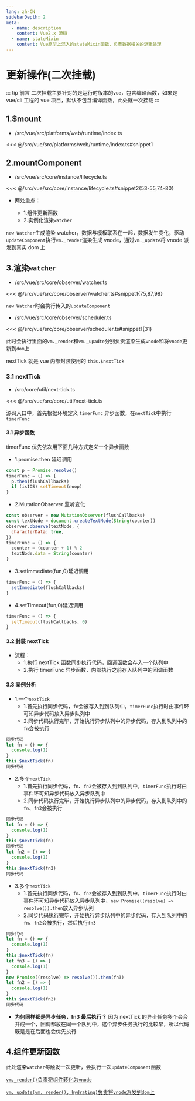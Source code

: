 ```yaml
---
lang: zh-CN
sidebarDepth: 2
meta:
  - name: description
    content: Vue2.x 源码
  - name: stateMixin
    content: Vue原型上混入的stateMixin函数，负责数据相关的逻辑处理
---
```


# 更新操作(二次挂载)

::: tip 前言
二次挂载主要针对的是运行时版本的`vue`，包含编译函数，如果是 vue/cli 工程的 vue 项目，默认不包含编译函数，此处就一次挂载
:::

## 1.$mount

- /src/vue/src/platforms/web/runtime/index.ts

<<< @/src/vue/src/platforms/web/runtime/index.ts#snippet1

## 2.mountComponent

- /src/vue/src/core/instance/lifecycle.ts

<<< @/src/vue/src/core/instance/lifecycle.ts#snippet2{53-55,74-80}

- 两处重点：

  - 1.组件更新函数
  - 2.实例化渲染`watcher`

`new Watcher`生成渲染 watcher，数据与模板联系在一起，数据发生变化，驱动`updateComponent`执行`vm._render`渲染生成 vnode，通过`vm._update`将 vnode 派发到真实 dom 上

## 3.渲染`watcher`

- /src/vue/src/core/observer/watcher.ts

<<< @/src/vue/src/core/observer/watcher.ts#snippet1{75,87,98}

`new Watcher`时会执行传入的`updateComponent`

- /src/vue/src/core/observer/scheduler.ts

<<< @/src/vue/src/core/observer/scheduler.ts#snippet1{31}

此时会执行里面的`vm._render`和`vm._upadte`分别负责渲染生成`vnode`和将`vnode`更新到`dom`上

nextTick 就是 vue 内部封装使用的 `this.$nextTick`

### 3.1 nextTick

- /src/core/util/next-tick.ts

<<< @/src/vue/src/core/util/next-tick.ts

源码入口中，首先根据环境定义 `timerFunc` 异步函数，在`nextTick`中执行`timerFunc`

#### 3.1 异步函数

timerFunc 优先依次用下面几种方式定义一个异步函数

- 1.promise.then 延迟调用

```js
const p = Promise.resolve()
timerFunc = () => {
  p.then(flushCallbacks)
  if (isIOS) setTimeout(noop)
}
```

- 2.MutationObserver 监听变化

```js
const observer = new MutationObserver(flushCallbacks)
const textNode = document.createTextNode(String(counter))
observer.observe(textNode, {
  characterData: true,
})
timerFunc = () => {
  counter = (counter + 1) % 2
  textNode.data = String(counter)
}
```

- 3.setImmediate(fun,0)延迟调用

```js
timerFunc = () => {
  setImmediate(flushCallbacks)
}
```

- 4.setTimeout(fun,0)延迟调用

```js
timerFunc = () => {
  setTimeout(flushCallbacks, 0)
}
```

#### 3.2 封装 nextTick

- 流程：
  - 1.执行 nextTick 函数同步执行代码，回调函数会存入一个队列中
  - 2.执行 timerFunc 异步函数，内部执行之前存入队列中的回调函数

#### 3.3 案例分析

- 1.一个`nextTick`
  - 1.首先执行同步代码，`fn`会被存入到到队列中，`timerFunc`执行时由事件环可知异步代码放入异步队列中
  - 2.同步代码执行完毕，开始执行异步队列中的异步代码，存入到队列中的`fn`会被执行

```js
同步代码
let fn = () => {
  console.log(1)
}
this.$nextTick(fn)
同步代码
```

- 2.多个`nextTick`
  - 1.首先执行同步代码，`fn`、`fn2`会被存入到到队列中，`timerFunc`执行时由事件环可知异步代码放入异步队列中
  - 2.同步代码执行完毕，开始执行异步队列中的异步代码，存入到队列中的`fn`、`fn2`会被执行

```js
同步代码
let fn = () => {
  console.log(1)
}
this.$nextTick(fn)
同步代码
let fn2 = () => {
  console.log(1)
}
this.$nextTick(fn2)
同步代码
```

- 3.多个`nextTick`
  - 1.首先执行同步代码，`fn`、`fn2`会被存入到到队列中，`timerFunc`执行时由事件环可知异步代码放入异步队列中，`new Promise((resolve) => resolve()).then`放入异步队列
  - 2.同步代码执行完毕，开始执行异步队列中的异步代码，存入到队列中的`fn`、`fn2`会被执行，然后执行`fn3`

```js
同步代码
let fn = () => {
  console.log(1)
}
this.$nextTick(fn)
let fn3 = () => {
  console.log(1)
}
new Promise((resolve) => resolve()).then(fn3)
let fn2 = () => {
  console.log(1)
}
this.$nextTick(fn2)
同步代码
```

- **为何同样都是异步任务，fn3 最后执行？** 因为 nextTick 的异步任务多个会合并成一个，回调都放在同一个队列中，这个异步任务执行的比较早，所以代码既是是在后面也会优先执行

## 4.组件更新函数

此处渲染`watcher`每触发一次更新，会执行一次`updateComponent`函数

[`vm._render()`负责将组件转化为`vnode`](/source/vue2.x/13.render.html#_1-vm-render)

[`vm._update(vm._render(), hydrating)`负责将`vnode`派发到`dom`上](/source/vue2.x/16._update.html#_1-初始化)
